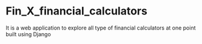 # Fin_X_financial_calculators
 It is a web application to explore all type of financial calculators at one point built using Django
